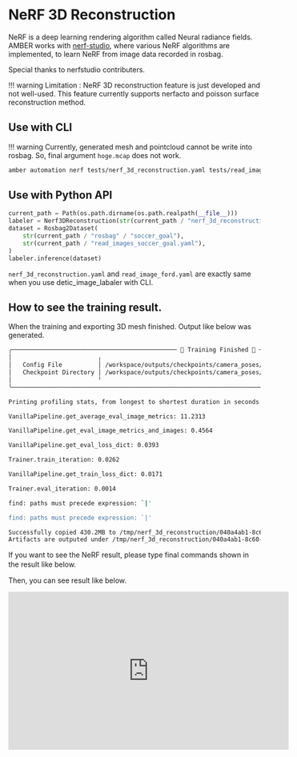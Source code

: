 # NeRF 3D Reconstruction

NeRF is a deep learning rendering algorithm called Neural radiance fields.
AMBER works with [nerf-studio](https://github.com/nerfstudio-project/nerfstudio), where various NeRF algorithms are implemented, to learn NeRF from image data recorded in rosbag.

Special thanks to nerfstudio contributers.

!!! warning
    Limitation : NeRF 3D reconstruction feature is just developed and not well-used.
    This feature currently supports nerfacto and poisson surface reconstruction method.

## Use with CLI

!!! warning
    Currently, generated mesh and pointcloud cannot be write into rosbag. So, final argument `hoge.mcap` does not work.

```bash
amber automation nerf tests/nerf_3d_reconstruction.yaml tests/read_images_soccer_goal.yaml tests/rosbag/soccer_goal/ hoge.mcap
```

## Use with Python API

```python
current_path = Path(os.path.dirname(os.path.realpath(__file__)))
labeler = Nerf3DReconstruction(str(current_path / "nerf_3d_reconstruction.yaml"))
dataset = Rosbag2Dataset(
    str(current_path / "rosbag" / "soccer_goal"),
    str(current_path / "read_images_soccer_goal.yaml"),
)
labeler.inference(dataset)
```

`nerf_3d_reconstruction.yaml` and `read_image_ford.yaml` are exactly same when you use detic_image_labaler with CLI.

## How to see the training result.

When the training and exporting 3D mesh finished.
Output like below was generated.

```bash
╭────────────────────────────────────────────── 🎉 Training Finished 🎉 ──────────────────────────────────────────────╮
│                        ╷                                                                                            │
│   Config File          │ /workspace/outputs/checkpoints/camera_poses/nerfacto/2023-06-10_091146/config.yml          │
│   Checkpoint Directory │ /workspace/outputs/checkpoints/camera_poses/nerfacto/2023-06-10_091146/nerfstudio_models   │
│                        ╵                                                                                            │
╰─────────────────────────────────────────────────────────────────────────────────────────────────────────────────────╯

Printing profiling stats, from longest to shortest duration in seconds

VanillaPipeline.get_average_eval_image_metrics: 11.2313

VanillaPipeline.get_eval_image_metrics_and_images: 0.4564

VanillaPipeline.get_eval_loss_dict: 0.0393

Trainer.train_iteration: 0.0262

VanillaPipeline.get_train_loss_dict: 0.0171

Trainer.eval_iteration: 0.0014

find: paths must precede expression: `|'

find: paths must precede expression: `|'

Successfully copied 430.2MB to /tmp/nerf_3d_reconstruction/040a4ab1-8c60-42d3-81f0-6b7214cd5899/outputs
Artifacts are outputed under /tmp/nerf_3d_reconstruction/040a4ab1-8c60-42d3-81f0-6b7214cd5899/outputs
```

If you want to see the NeRF result, please type final commands shown in the result like below.　　

Then, you can see result like below.

<iframe width="560" height="315" src="https://www.youtube.com/embed/NgEIB4TRRTo" title="YouTube video player" frameborder="0" allow="accelerometer; autoplay; clipboard-write; encrypted-media; gyroscope; picture-in-picture; web-share" allowfullscreen></iframe>
